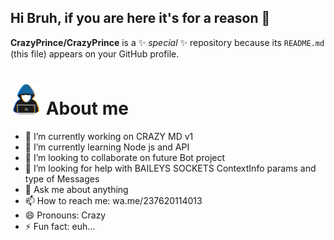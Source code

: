 ## Hi Bruh, if you are here it's for a reason 👋


**CrazyPrince/CrazyPrince** is a ✨ _special_ ✨ repository because its `README.md` (this file) appears on your GitHub profile.

# <picture><img src = "https://github.com/0xAbdulKhalid/0xAbdulKhalid/raw/main/assets/mdImages/about_me.gif" width = 50px></picture> **About me**

- 🔭 I’m currently working on CRAZY MD v1
- 🌱 I’m currently learning Node js and API
- 👯 I’m looking to collaborate on future Bot project
- 🤔 I’m looking for help with BAILEYS SOCKETS ContextInfo params and type of Messages
- 💬 Ask me about anything
- 📫 How to reach me: wa.me/237620114013
- 😄 Pronouns: Crazy
- ⚡ Fun fact: euh...
